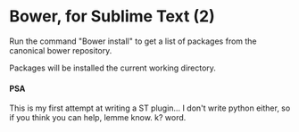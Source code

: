 # Bower, for Sublime Text (2)

Run the command "Bower install" to get a list of packages from the canonical bower repository.

Packages will be installed the current working directory. 

#### PSA
This is my first attempt at writing a ST plugin… I don't write python either, so if you think you can help, lemme know. k? word.
